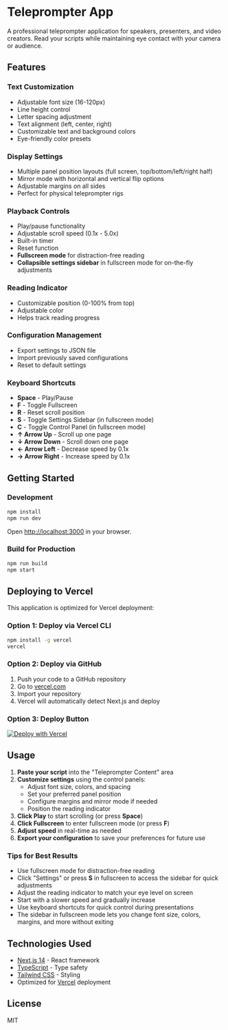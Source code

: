 # Teleprompter App

A professional teleprompter application for speakers, presenters, and video creators. Read your scripts while maintaining eye contact with your camera or audience.

## Features

### Text Customization
- Adjustable font size (16-120px)
- Line height control
- Letter spacing adjustment
- Text alignment (left, center, right)
- Customizable text and background colors
- Eye-friendly color presets

### Display Settings
- Multiple panel position layouts (full screen, top/bottom/left/right half)
- Mirror mode with horizontal and vertical flip options
- Adjustable margins on all sides
- Perfect for physical teleprompter rigs

### Playback Controls
- Play/pause functionality
- Adjustable scroll speed (0.1x - 5.0x)
- Built-in timer
- Reset function
- **Fullscreen mode** for distraction-free reading
- **Collapsible settings sidebar** in fullscreen mode for on-the-fly adjustments

### Reading Indicator
- Customizable position (0-100% from top)
- Adjustable color
- Helps track reading progress

### Configuration Management
- Export settings to JSON file
- Import previously saved configurations
- Reset to default settings

### Keyboard Shortcuts
- **Space** - Play/Pause
- **F** - Toggle Fullscreen
- **R** - Reset scroll position
- **S** - Toggle Settings Sidebar (in fullscreen mode)
- **C** - Toggle Control Panel (in fullscreen mode)
- **↑ Arrow Up** - Scroll up one page
- **↓ Arrow Down** - Scroll down one page
- **← Arrow Left** - Decrease speed by 0.1x
- **→ Arrow Right** - Increase speed by 0.1x

## Getting Started

### Development

```bash
npm install
npm run dev
```

Open [http://localhost:3000](http://localhost:3000) in your browser.

### Build for Production

```bash
npm run build
npm start
```

## Deploying to Vercel

This application is optimized for Vercel deployment:

### Option 1: Deploy via Vercel CLI

```bash
npm install -g vercel
vercel
```

### Option 2: Deploy via GitHub

1. Push your code to a GitHub repository
2. Go to [vercel.com](https://vercel.com)
3. Import your repository
4. Vercel will automatically detect Next.js and deploy

### Option 3: Deploy Button

[![Deploy with Vercel](https://vercel.com/button)](https://vercel.com/new/clone?repository-url=https://github.com/yourusername/teleprompter)

## Usage

1. **Paste your script** into the "Teleprompter Content" area
2. **Customize settings** using the control panels:
   - Adjust font size, colors, and spacing
   - Set your preferred panel position
   - Configure margins and mirror mode if needed
   - Position the reading indicator
3. **Click Play** to start scrolling (or press **Space**)
4. **Click Fullscreen** to enter fullscreen mode (or press **F**)
5. **Adjust speed** in real-time as needed
6. **Export your configuration** to save your preferences for future use

### Tips for Best Results
- Use fullscreen mode for distraction-free reading
- Click "Settings" or press **S** in fullscreen to access the sidebar for quick adjustments
- Adjust the reading indicator to match your eye level on screen
- Start with a slower speed and gradually increase
- Use keyboard shortcuts for quick control during presentations
- The sidebar in fullscreen mode lets you change font size, colors, margins, and more without exiting

## Technologies Used

- [Next.js 14](https://nextjs.org/) - React framework
- [TypeScript](https://www.typescriptlang.org/) - Type safety
- [Tailwind CSS](https://tailwindcss.com/) - Styling
- Optimized for [Vercel](https://vercel.com/) deployment

## License

MIT
